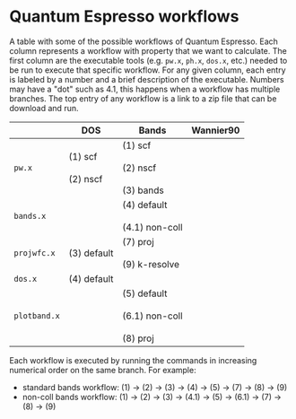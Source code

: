 # Quantum Espresso workflows

A table with some of the possible workflows of Quantum Espresso.
Each column represents a workflow with property that we want to calculate.
The first column are the executable tools (e.g. `pw.x`, `ph.x`, `dos.x`, etc.) needed to be run to execute that specific workflow.
For any given column, each entry is labeled by a number and a brief description of the executable.
Numbers may have a "dot" such as 4.1, this happens when a workflow has multiple branches.
The top entry of any workflow is a link to a zip file that can be download and run.

|            | DOS                     | Bands                                                   | Wannier90 |
|------------|-------------------------|---------------------------------------------------------|-----------|
|`pw.x`      | (1) scf<br><br>(2) nscf | (1) scf <br><br> (2) nscf <br><br> (3) bands            |           |
|`bands.x`   |                         | (4) default <br><br> (4.1) non-coll                     |           |
|`projwfc.x` | (3) default             | (7) proj <br><br> (9) k-resolve                         |           |
|`dos.x`     | (4) default             |                                                         |           |
|`plotband.x`|                         | (5) default <br><br> (6.1) non-coll <br><br> (8) proj   |           |

Each workflow is executed by running the commands in increasing numerical order on the same branch. For example:
 - standard bands workflow: (1) -> (2) -> (3) -> (4) -> (5) -> (7) -> (8) -> (9)
 - non-coll bands workflow: (1) -> (2) -> (3) -> (4.1) -> (5) -> (6.1) -> (7) -> (8) -> (9)
